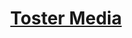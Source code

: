 <h1 align="center"><a href="https://nkolosov097.github.io/toster-media/" target="_blank">Toster Media</a></h1>
